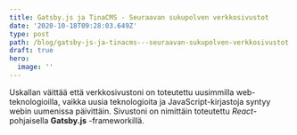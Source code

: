 ```yaml
---
title: Gatsby.js ja TinaCMS - Seuraavan sukupolven verkkosivustot
date: '2020-10-18T09:28:03.649Z'
type: post
path: /blog/gatsby-js-ja-tinacms---seuraavan-sukupolven-verkkosivustot
draft: true
hero:
  image: ''
---
```

Uskallan väittää että verkkosivustoni on toteutettu uusimmilla web-teknologioilla, vaikka uusia teknologioita ja JavaScript-kirjastoja syntyy webin uumenissa päivittäin. Sivustoni on nimittäin toteutettu _React_-pohjaisella **Gatsby.js** -frameworkillä.